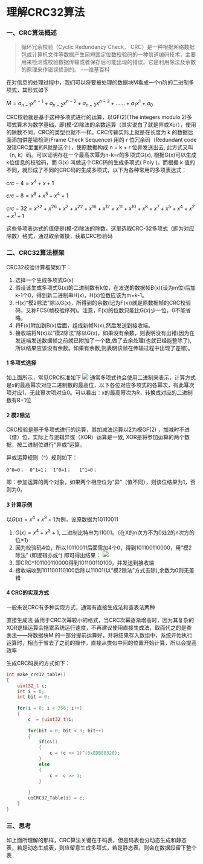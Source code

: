 # 理解CRC32算法


### 一、CRC算法概述
>循环冗余校验（Cyclic Redundancy Check， CRC）是一种根据网络数据包或计算机文件等数据产生简短固定位数校验码的一种信道编码技术，主要用来检测或校验数据传输或者保存后可能出现的错误。它是利用除法及余数的原理来作错误侦测的。 --–维基百科

在对信息的处理过程中，我们可以将要被处理的数据块M看成一个n阶的二进制多项式，其形式如下

$M=a_{n-1}x^{n-1}+a_{n-2}x^{n-2}+a_{n-3}x^{n-3}+......+a_1x^1+a_0$

CRC校验就是基于这种多项式进行的运算，以GF(2)(The integers modulo 2)多项式算术为数学基础，即(模-2)除法的余数运算（其实说白了就是异或Xor），使用的除数不同，CRC的类型也就不一样。CRC传输实际上就是在长度为 k 的数据后面添加供差错检测(Frame Check Sequence) 用的 r 位冗余码（Redundant code 没错CRC里面的R就是这个），使原数据构成 n = k + r 位并发送出去, 此方式又叫（n, k）码。可以证明存在一个最高次幂为n-k=r的多项式G(x),  根据G(x)可以生成k位信息的校验码，而 G(x) 叫做这个CRC码的生成多项式( Poly )。而根据 k 值的不同，就形成了不同的CRC码的生成多项式，以下为各种常用的多项表达式：

$crc-4=x^4+x+1$

$crc-8=x^8+x^5+x^4+1$

$crc-32=x^32+x^26+x^2+x^22+x^16+x^12+x^11+x^10+x^8+x^7+x^5+x^4+x^2+x^1+1$

这些多项表达式的值便是(模-2)除法的除数，这里选取CRC-32多项式（即为对应除数）格式，通过取余做操，获取CRC检验码

### 二、CRC32算法框架

CRC32校验计算框架如下：
1. 选择一个生成多项式G(x)
2. 假设该生成多项式G(x)的二进制数有k位，在发送的数据帧B(x)(设为m位)后加k-1个0，得到新二进制串H(x)，H(x)位数应该为m+k-1。
3. H(x)“模2除法”除以G(x)，所得到的余数(记为F(x))就是原数据帧的CRC校验码，又称FCS(帧校验序列)。注意，F(x)的位数只能比G(x)少一位，0不能省略。
4. 将F(x)附加到B(x)后面，组成新帧N(x),然后发送到接收端。
5. 接收端将N(x)以“模2除法”除以G(x)，如果没有余数，则表明没有出错(因为在发送端发送数据帧之前就已附加了一个数,做了去余处理(也就已经能整除了),所以结果应该没有余数。如果有余数,则表明该帧在传输过程中出现了差错)。

#### 1 多项式选择
如上面所示，常见CRC标准如下
![](https://img-blog.csdnimg.cn/a943fbdeea9246759cea3eb045ed47ea.jpeg)
通常多项式也会使用二进制来表示，计算方式是x的最高幂次对应二进制数的最高位，以下各位对应多项式的各幂次，有此幂次项对应1，无此幂次项对应0。可以看出：x的最高幂次为R，转换成对应的二进制数有R+1位
#### 2 模2除法
CRC校验是基于多项式进行的运算，其加减法运算以2为模GF(2) ，加减时不进（借）位，实际上与逻辑异或（XOR）运算是一致, XOR是将参加运算的两个数据，按二进制位进行“异或”运算。

异或运算规则（^）规则如下：
```
0^0=0；  0^1=1；  1^0=1；   1^1=0；
```
即：参加运算的两个对象，如果两个相应位为“异”（值不同），则该位结果为1，否则为0。
#### 3 计算示例
以$G(x)=x^4+x^3+1$为例，设原数据为10110011
1. $G(x)=x^4+x^3+1$, 二进制比特串为11001。（在X的n次方不为0处2的n次方的位=1)
2. 因为校验码4位，所以10110011后面需加4个0，得到101100110000，用“模2除法” (即逻辑亦或^) 即可得出结果：
![](https://img-blog.csdnimg.cn/7309a55599bc4dc3909da0960e829dc3.png)
3. 即CRC^101100110000得到101100110100，并发送到接收端
4. 接收端收到101100110100后除以11001(以“模2除法”方式去除),余数为0则无差错
#### 4 CRC的实现方式
一般来说CRC有多种实现方式，通常有直接生成法和查表法两种

直接生成法 适用于CRC次幂较小的格式，当CRC次幂逐渐增高时，因为其复杂的XOR逻辑运算会拖累系统运行速度，不再建议使用直接生成法，取而代之的是查表法——将数据块M 的一部分提前运算好，并将结果存入数组中，系统开始执行运算时，相当于省去了之前的操作，直接从类似中间的位置开始计算，所以会提高效率

生成CRC码表的方式如下：
```c
int make_crc32_table()
{
	uint32_t c;
	int i = 0;
	int bit = 0;
	
	for(i = 0; i < 256; i++)
	{
		c  = (uint32_t)i;
		
		for(bit = 0; bit < 8; bit++)
		{
			if(c&1)
			{
				c = (c >> 1)^(0xEDB88320);
			}
			else
			{
				c =  c >> 1;
			}
			
		}
		uiCRC32_Table[i] = c;
	}
}
```
### 三、思考
如上面所理解的那样，CRC算法关键在于码表，但是码表也分动态生成和静态表，若是动态生成表，则应留意生成多项式，若是静态表，则会在数据段留下整个表
